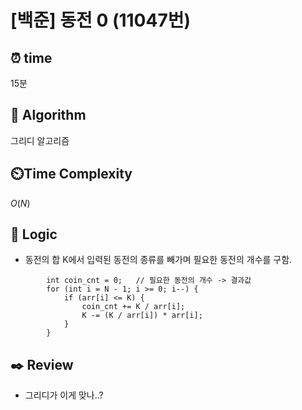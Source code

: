 # [백준] 동전 0 (11047번)

## ⏰  **time**

15분

## :pushpin: **Algorithm**

그리디 알고리즘

## ⏲️**Time Complexity**

$O(N)$

## :round_pushpin: **Logic**

- 동전의 합 K에서 입력된 동전의 종류를 빼가며 필요한 동전의 개수를 구함.
```
    	int coin_cnt = 0;	// 필요한 동전의 개수 -> 결과값
    	for (int i = N - 1; i >= 0; i--) {
    		if (arr[i] <= K) {
    			coin_cnt += K / arr[i];
    			K -= (K / arr[i]) * arr[i];
    		}
    	}
```

## :black_nib: **Review**

- 그리디가 이게 맞나..?
